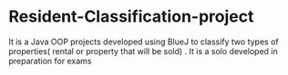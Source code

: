 # Resident-Classification-project
It is a Java OOP projects developed using BlueJ to classify two types of properties( rental or property that will be sold) . It is a solo developed in preparation for exams 
